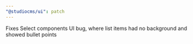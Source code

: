 ```yaml
---
"@studiocms/ui": patch
---
```


Fixes Select components UI bug, where list items had no background and showed bullet points
